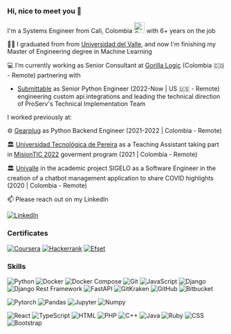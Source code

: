 ### Hi, nice to meet you 👋

I'm a Systems Engineer from Cali, Colombia <img src="https://www.countryflags.com/wp-content/uploads/colombia-flag-png-large.png" alt="Sample Image" style="width:25px; height:auto;"> with 6+ years on the job

👨‍🎓 I graduated from from [Universidad del Valle](http://eisc.univalle.edu.co/), and now I'm finishing my Master of Engineering degree in Machine Learning

💻 I’m currently working as Senior Consultant at [Gorilla Logic](https://gorillalogic.com/) (Colombia 🇨🇴 - Remote) partnering with 
  - [Submittable](https://submittable.com/) as Senior Python Engineer (2022-Now | US 🇺🇸 - Remote) engineering custom api integrations and leading the technical direction of ProServ's Technical Implementation Team

I worked previously at:

⚙️ [Gearplug](https://gearplug.io/en/) as Python Backend Engineer (2021-2022 | Colombia - Remote)

🏛️ [Universidad Tecnológica de Pereira](https://www.utp.edu.co/) as a Teaching Assistant taking part in [MisionTIC 2022](https://www.misiontic2022.gov.co/) goverment program (2021 | Colombia - Remote)

🏛️ [Univalle](https://www.univalle.edu.co/) in the academic project SIGELO as a Software Engineer in the creation of a chatbot management application to share COVID highlights (2020 | Colombia - Remote)

📫 Please reach out on my LinkedIn

[![LinkedIn](https://img.shields.io/badge/Linkedin-2894ff.svg?logo=linkedin&style=for-the-badge)](https://www.linkedin.com/in/santiagogiraldoalegria)
<!--
[![Github.io](https://img.shields.io/badge/Github.io-black?logo=github&style=for-the-badge)](https://arkaikus.github.io/)
[![Torre.co](https://img.shields.io/badge/T-Torre.co-cddc39.svg?style=for-the-badge)](https://torre.co/giraldosantiago)
-->

### Certificates

[![Coursera](https://img.shields.io/badge/Coursera-%230056D2.svg?style=for-the-badge&logo=Coursera&logoColor=white)](https://www.coursera.org/user/5f037f51e894fe7313b9388424080e54)
[![Hackerrank](https://img.shields.io/badge/Hackerrank-39424e.svg?logo=hackerrank&style=for-the-badge)](https://www.hackerrank.com/giraldo_santiago)
[![Efset](https://img.shields.io/badge/EFSet%20English-72/100-%230056D2.svg?style=for-the-badge)](https://www.efset.org/cert/pWdvMy)

### Skills

![Python](https://img.shields.io/badge/Python-Advanced-3776AB?style=for-the-badge&logo=python&logoColor=white)
![Docker](https://img.shields.io/badge/Docker-Advanced-2496ED?style=for-the-badge&logo=docker&logoColor=white)
![Docker Compose](https://img.shields.io/badge/Docker%20Compose-Advanced-2496ED?style=for-the-badge&logo=docker&logoColor=white)
![Git](https://img.shields.io/badge/Git-Advanced-F05032?style=for-the-badge&logo=git&logoColor=white)
![JavaScript](https://img.shields.io/badge/JavaScript-Advanced-F7DF1E?style=for-the-badge&logo=javascript&logoColor=white)
![Django](https://img.shields.io/badge/Django-Advanced-092E20?style=for-the-badge&logo=django&logoColor=white)
![Django Rest Framework](https://img.shields.io/badge/Django%20Rest%20Framework-Intermediate-3E8E41?style=for-the-badge&logo=django&logoColor=white)
![FastAPI](https://img.shields.io/badge/FastApi-Intermediate-000000?style=for-the-badge&logo=fastapi&logoColor=white)
![GitKraken](https://img.shields.io/badge/GitKraken-Intermediate-008CBA?style=for-the-badge&logo=gitkraken&logoColor=white)
![GitHub](https://img.shields.io/badge/GitHub-Intermediate-181717?style=for-the-badge&logo=github&logoColor=white)
![Bitbucket](https://img.shields.io/badge/Bitbucket-Intermediate-0052CC?style=for-the-badge&logo=bitbucket&logoColor=white)

![Pytorch](https://img.shields.io/badge/Pytorch-Intermediate-DE3412?style=for-the-badge&logo=pytorch&logoColor=white)
![Pandas](https://img.shields.io/badge/Pandas-Intermediate-FF0000?style=for-the-badge&logo=pandas&logoColor=white)
![Jupyter](https://img.shields.io/badge/Jupyter-Intermediate-orange?style=for-the-badge&logo=jupyter&logoColor=white)
![Numpy](https://img.shields.io/badge/Numpy-Intermediate-4dabcf?style=for-the-badge&logo=numpy&logoColor=white)

![React](https://img.shields.io/badge/React-Intermediate-61DAFB?style=for-the-badge&logo=react&logoColor=white)
![TypeScript](https://img.shields.io/badge/TypeScript-Basic-007ACC?style=for-the-badge&logo=typescript&logoColor=white)
![HTML](https://img.shields.io/badge/HTML5-Advanced-E34F26?style=for-the-badge&logo=html5&logoColor=white)
![PHP](https://img.shields.io/badge/PHP-Intermediate-777BB4?style=for-the-badge&logo=php&logoColor=white)
![C++](https://img.shields.io/badge/C%2B%2B-Intermediate-00599C?style=for-the-badge&logo=c%2B%2B&logoColor=white)
![Java](https://img.shields.io/badge/Java-Intermediate-007396?style=for-the-badge&logo=openjdk&logoColor=white)
![Ruby](https://img.shields.io/badge/Ruby-Intermediate-CC342D?style=for-the-badge&logo=ruby&logoColor=white)
![CSS](https://img.shields.io/badge/CSS3-Intermediate-1572B6?style=for-the-badge&logo=css3&logoColor=white)
![Bootstrap](https://img.shields.io/badge/Bootstrap-Intermediate-563D7C?style=for-the-badge&logo=bootstrap&logoColor=white)
